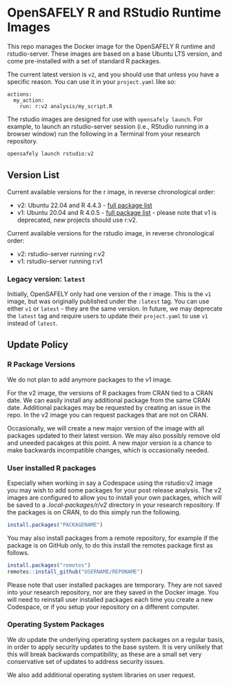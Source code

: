 # OpenSAFELY R and RStudio Runtime Images

This repo manages the Docker image for the OpenSAFELY R runtime and rstudio-server. These
images are based on a base Ubuntu LTS version, and come pre-installed with
a set of standard R packages.

The current latest version is `v2`, and you should use that unless you have
a specific reason. You can use it in your `project.yaml` like so:

```
actions:
  my_action:
    run: r:v2 analysis/my_script.R
```

The rstudio images are designed for use with `opensafely launch`. For example, to launch an rstudio-server session (i.e., RStudio running in a browser window) run the following in a Terminal from your research repository.

```sh
opensafely launch rstudio:v2
```

## Version List

Current available versions for the r image, in reverse chronological order:

 - v2: Ubuntu 22.04 and R 4.4.3 - [full package list](v2/packages.md)
 - v1: Ubuntu 20.04 and R 4.0.5 - [full package list](v1/packages.md) - please note that v1 is deprecated, new projects should use r:v2.

Current available versions for the rstudio image, in reverse chronological order:

 - v2: rstudio-server running r:v2
 - v1: rstudio-server running r:v1

### Legacy version: `latest`

Initially, OpenSAFELY only had one version of the r image. This is the
`v1` image, but was originally published under the `:latest` tag. You can use
either `v1` or `latest` - they are the same version.  In future, we may
deprecate the `latest` tag and require users to update their `project.yaml` to
use `v1` instead of `latest`.


## Update Policy

### R Package Versions

We do not plan to add anymore packages to the v1 image.

For the v2 image, the versions of R packages from CRAN tied to a CRAN date.
We can easily install any additional package from the same CRAN date.
Additional packages may be requested by creating an issue in the repo.
In the v2 image you can request packages that are not on CRAN.

Occasionally, we will create a new major version of the image with all packages
updated to their latest version. We may also possibly remove old and uneeded
pacakges at this point.  A new major version is a chance to make backwards
incompatible changes, which is occasionally needed.

### User installed R packages

Especially when working in say a Codespace using the rstudio:v2 image you may wish to add some packages for your post release analysis.
The v2 images are configured to allow you to install your own packages, which will be saved to a _.local-packages/r/v2_ directory in your research repository.
If the packages is on CRAN, to do this simply run the following.

```r
install.packages("PACKAGENAME")
```

You may also install packages from a remote repository, for example if the package is on GitHub only, to do this install the remotes package first as follows.

```r
install.packages("remotes")
remotes::install_github("USERNAME/REPONAME")
```

Please note that user installed packages are temporary.
They are not saved into your research repository, nor are they saved in the Docker image.
You will need to reinstall user installed packages each time you create a new Codespace, or if you setup your repository on a different computer.

### Operating System Packages

We *do* update the underlying operating system packages on a regular basis, in
order to apply security updates to the base system. It is very unlikely that
this will break backwards compatibility, as these are a small set very
conservative set of updates to address security issues.

We also add additional operating system libraries on user request.
